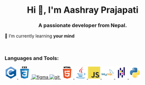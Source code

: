   <h1 align="center">Hi 👋, I'm Aashray Prajapati</h1>
  <h3 align="center">A passionate developer from Nepal.</h3>

  🌱 I’m currently learning **your mind**

  <br>

  <h3 align="left">Languages and Tools:</h3>
  <p align="left">
    <a href="https://www.cprogramming.com/" target="_blank" rel="noreferrer">
      <img alt="C" src="https://raw.githubusercontent.com/devicons/devicon/master/icons/c/c-original.svg" width="40"
        height="40">
    </a>
    <a href="https://www.w3schools.com/css/" target="_blank" rel="noreferrer">
      <img alt="css3"
        src="https://raw.githubusercontent.com/devicons/devicon/master/icons/css3/css3-original-wordmark.svg" width="40"
        height="40">
    </a>
    <a href="https://www.figma.com/" target="_blank" rel="noreferrer">
      <img alt="figma" src="https://www.vectorlogo.zone/logos/figma/figma-icon.svg" width="40" height="40">
    </a>
    <a href="https://git-scm.com/" target="_blank" rel="noreferrer">
      <img alt="git" src="https://www.vectorlogo.zone/logos/git-scm/git-scm-icon.svg" width="40" height="40">
    </a>
    <a href="https://www.w3.org/html/" target="_blank" rel="noreferrer">
      <img alt="html5"
        src="https://raw.githubusercontent.com/devicons/devicon/master/icons/html5/html5-original-wordmark.svg"
        alt="html5" width="40" height="40">
    </a>
    <a href="https://www.java.com" target="_blank" rel="noreferrer">
      <img alt="java" src="https://raw.githubusercontent.com/devicons/devicon/master/icons/java/java-original.svg"
        width="40" height="40">
    </a>
    <a href="https://developer.mozilla.org/en-US/docs/Web/JavaScript" target="_blank" rel="noreferrer">
      <img alt="javascript"
        src="https://raw.githubusercontent.com/devicons/devicon/master/icons/javascript/javascript-original.svg"
        width="40" height="40">
    </a>
    <a href="https://www.mysql.com/" target="_blank" rel="noreferrer">
      <img alt="mysql"
        src="https://raw.githubusercontent.com/devicons/devicon/master/icons/mysql/mysql-original-wordmark.svg"
        width="40" height="40">
    </a>
    <a href="https://pandas.pydata.org/" target="_blank" rel="noreferrer">
      <img alt="pandas"
        src="https://raw.githubusercontent.com/devicons/devicon/2ae2a900d2f041da66e950e4d48052658d850630/icons/pandas/pandas-original.svg"
        width="40" height="40">
    </a>
    <a href="https://www.python.org" target="_blank" rel="noreferrer">
      <img alt="python" src="https://raw.githubusercontent.com/devicons/devicon/master/icons/python/python-original.svg"
        width="40" height="40">
    </a>

  </p>
